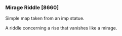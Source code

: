 ### Mirage Riddle [8660]

Simple map taken from an imp statue.

A riddle concerning a rise that vanishes like a mirage.